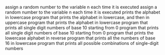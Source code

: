 assign a random number to the variable n each time it is executed
 assign a random number to the variable n each time it is executed
 prints the alphabet in lowercase
 program that prints the alphabet in lowercase, and then in uppercase
program that prints the alphabet in lowercase
program that prints all single digit numbers of base 10 starting from 0
program that prints all single digit numbers of base 10 starting from 0
 program that prints the lowercase alphabet in reverse
program that prints all the numbers of base 16 in lowercase
 program that prints all possible combinations of single-digit numbers
